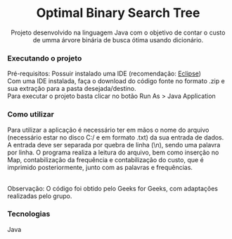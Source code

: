 <h1 align="center">Optimal Binary Search Tree</h1>
<p align="center">Projeto desenvolvido na linguagem Java com o objetivo de contar o custo de umma árvore binária de busca ótima usando dicionário.</p>

### Executando o projeto

Pré-requisitos: Possuir instalado uma IDE (recomendação: <a href="https://www.eclipse.org/">Eclipse</a>)
<br>
Com uma IDE instalada, faça o download do código fonte no formato .zip e sua extração para a pasta desejada/destino.
<br>
Para executar o projeto basta clicar no botão Run As > Java Application

### Como utilizar

Para utilizar a aplicação é necessário ter em mãos o nome do arquivo (necessário estar no disco C:/ e em formato .txt) da sua entrada de dados. A entrada deve ser separada por quebra de linha (\n), sendo uma palavra por linha. O programa realiza a leitura do arquivo, bem como inserção no Map, contabilização da frequência e contabilização do custo, que é imprimido posteriormente, junto com as palavras e frequências.

<br>Observação: O código foi obtido pelo Geeks for Geeks, com adaptações realizadas pelo grupo.</br>

### Tecnologias
Java
